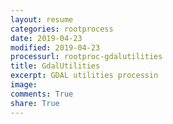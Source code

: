 ```yaml
---
layout: resume
categories: rootprocess
date: 2019-04-23
modified: 2019-04-23
processurl: rootproc-gdalutilities
title: GdalUtilities
excerpt: GDAL utilities processin
image: 
comments: True
share: True
---
```

